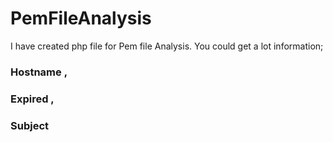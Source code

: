 # PemFileAnalysis
I have created php file for Pem file Analysis. You could get a lot information; 
### Hostname ,
### Expired ,
### Subject
